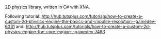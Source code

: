 2D physics library, written in C# with XNA.

Following tutorial: http://hub.tutsplus.com/tutorials/how-to-create-a-custom-2d-physics-engine-the-basics-and-impulse-resolution--gamedev-6331
and: http://hub.tutsplus.com/tutorials/how-to-create-a-custom-2d-physics-engine-the-core-engine--gamedev-7493